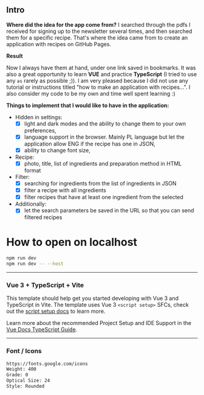 ## Intro

**Where did the idea for the app come from?**
I searched through the pdfs I received for signing up to the newsletter several times, and then searched them for a specific recipe. That's where the idea came from to create an application with recipes on GitHub Pages.

**Result**

Now I always have them at hand, under one link saved in bookmarks. It was also a great opportunity to learn **VUE** and practice **TypeScript** (I tried to use any `as` rarely as possible ;)). I am very pleased because I did not use any tutorial or instructions titled "how to make an application with recipes...". I also consider my code to be my own and time well spent learning :)

**Things to implement that I would like to have in the application:**

- Hidden in settings:
	- [x] light and dark modes and the ability to change them to your own preferences,
	- [x] language support in the browser. Mainly PL language but let the application allow ENG if the recipe has one in JSON,
	- [x] ability to change font size,
- Recipe:
	- [x] photo, title, list of ingredients and preparation method in HTML format
- Filter:
	- [x] searching for ingredients from the list of ingredients in JSON
	- [x] filter a recipe with all ingredients
	- [x] filter recipes that have at least one ingredient from the selected
- Additionally:
	- [x] let the search parameters be saved in the URL so that you can send filtered recipes

# How to open on localhost

```sh
npm run dev
npm run dev -- --host
```
---

### Vue 3 + TypeScript + Vite

This template should help get you started developing with Vue 3 and TypeScript in Vite. The template uses Vue 3 `<script setup>` SFCs, check out the [script setup docs](https://v3.vuejs.org/api/sfc-script-setup.html#sfc-script-setup) to learn more.

Learn more about the recommended Project Setup and IDE Support in the [Vue Docs TypeScript Guide](https://vuejs.org/guide/typescript/overview.html#project-setup).

---

### Font / Icons

```sh
https://fonts.google.com/icons
Weight: 400
Grade: 0
Optical Size: 24
Style: Rounded
```
